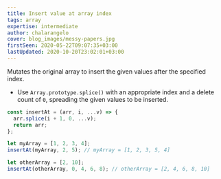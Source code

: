 ```yaml
---
title: Insert value at array index
tags: array
expertise: intermediate
author: chalarangelo
cover: blog_images/messy-papers.jpg
firstSeen: 2020-05-22T09:07:35+03:00
lastUpdated: 2020-10-20T23:02:01+03:00
---
```


Mutates the original array to insert the given values after the specified index.

- Use `Array.prototype.splice()` with an appropriate index and a delete count of `0`, spreading the given values to be inserted.

```js
const insertAt = (arr, i, ...v) => {
  arr.splice(i + 1, 0, ...v);
  return arr;
};
```

```js
let myArray = [1, 2, 3, 4];
insertAt(myArray, 2, 5); // myArray = [1, 2, 3, 5, 4]

let otherArray = [2, 10];
insertAt(otherArray, 0, 4, 6, 8); // otherArray = [2, 4, 6, 8, 10]
```
